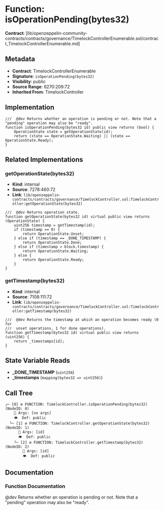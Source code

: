 # Function: isOperationPending(bytes32)

**Contract**: [lib/openzeppelin-community-contracts/contracts/governance/TimelockControllerEnumerable.sol/contract_TimelockControllerEnumerable.md]

## Metadata

- **Contract**: TimelockControllerEnumerable
- **Signature**: `isOperationPending(bytes32)`
- **Visibility**: public
- **Source Range**: 6270:209:72
- **Inherited From**: TimelockController

## Implementation

```solidity
///  @dev Returns whether an operation is pending or not. Note that a "pending" operation may also be "ready".
function isOperationPending(bytes32 id) public view returns (bool) {
    OperationState state = getOperationState(id);
    return (state == OperationState.Waiting) || (state == OperationState.Ready);
}
```

## Related Implementations

### getOperationState(bytes32)

- **Kind**: internal
- **Source**: 7278:460:72
- **Link**: `lib/openzeppelin-contracts/contracts/governance/TimelockController.sol:TimelockController:getOperationState(bytes32)`

```solidity
///  @dev Returns operation state.
function getOperationState(bytes32 id) virtual public view returns (OperationState) {
    uint256 timestamp = getTimestamp(id);
    if (timestamp == 0) {
        return OperationState.Unset;
    } else if (timestamp == _DONE_TIMESTAMP) {
        return OperationState.Done;
    } else if (timestamp > block.timestamp) {
        return OperationState.Waiting;
    } else {
        return OperationState.Ready;
    }
}
```

### getTimestamp(bytes32)

- **Kind**: internal
- **Source**: 7108:111:72
- **Link**: `lib/openzeppelin-contracts/contracts/governance/TimelockController.sol:TimelockController:getTimestamp(bytes32)`

```solidity
///  @dev Returns the timestamp at which an operation becomes ready (0 for
///  unset operations, 1 for done operations).
function getTimestamp(bytes32 id) virtual public view returns (uint256) {
    return _timestamps[id];
}
```

## State Variable Reads

- **_DONE_TIMESTAMP** (`uint256`)
- **_timestamps** (`mapping(bytes32 => uint256)`)

## Call Tree

```
┌─ [0] ⚙️ FUNCTION: TimelockController.isOperationPending(bytes32) (NodeID: 0)
    💬 Args: [no args]
    👁️  Def: public
  └─ [1] ⚙️ FUNCTION: TimelockController.getOperationState(bytes32) (NodeID: 1)
      💬 Args: [id]
      👁️  Def: public
    └─ [2] ⚙️ FUNCTION: TimelockController.getTimestamp(bytes32) (NodeID: 2)
        💬 Args: [id]
        👁️  Def: public
```

## Documentation

### Function Documentation

 @dev Returns whether an operation is pending or not. Note that a "pending" operation may also be "ready".
